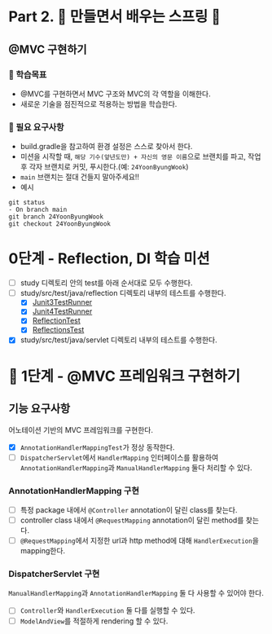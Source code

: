 # Part 2. :leaves: 만들면서 배우는 스프링 :leaves:

## @MVC 구현하기

### :mag_right: 학습목표
- @MVC를 구현하면서 MVC 구조와 MVC의 각 역할을 이해한다.
- 새로운 기술을 점진적으로 적용하는 방법을 학습한다.

### :rocket: 필요 요구사항
- build.gradle을 참고하여 환경 설정은 스스로 찾아서 한다.
- 미션을 시작할 때, `해당 기수(앞년도만) + 자신의 영문 이름`으로 브랜치를 파고, 작업 후 각자 브랜치로 커밋, 푸시한다.(예: `24YoonByungWook`)
- `main` 브랜치는 절대 건들지 말아주세요!!
- 예시
```text
git status
- On branch main
git branch 24YoonByungWook
git checkout 24YoonByungWook
```

# 0단계 - Reflection, DI 학습 미션
+ [ ] study 디렉토리 안의 test를 아래 순서대로 모두 수행한다.
+ [ ] study/src/test/java/reflection 디렉토리 내부의 테스트를 수행한다.
   + [x] [Junit3TestRunner](study/src/test/java/reflection/Junit3TestRunner.java)
   + [x] [Junit4TestRunner](study/src/test/java/reflection/Junit4TestRunner.java)
   + [x] [ReflectionTest](study/src/test/java/reflection/ReflectionTest.java)
   + [x] [ReflectionsTest](study/src/test/java/reflection/ReflectionsTest.java)
+ [x] study/src/test/java/servlet 디렉토리 내부의 테스트를 수행한다.

# 🚀 1단계 - @MVC 프레임워크 구현하기

## 기능 요구사항
어노테이션 기반의 MVC 프레임워크를 구현한다.
- [x] `AnnotationHandlerMappingTest`가 정상 동작한다.
- [ ] `DispatcherServlet`에서 `HandlerMapping` 인터페이스를 활용하여 `AnnotationHandlerMapping`과 `ManualHandlerMapping` 둘다 처리할 수 있다.

### AnnotationHandlerMapping 구현
- [ ] 특정 package 내에서 `@Controller` annotation이 달린 class를 찾는다.
- [ ] controller class 내에서 `@RequestMapping` annotation이 달린 method를 찾는다.
- [ ] `@RequestMapping`에서 지정한 url과 http method에 대해 `HandlerExecution`을 mapping한다.

### DispatcherServlet 구현
`ManualHandlerMapping`과 `AnnotationHandlerMapping` 둘 다 사용할 수 있어야 한다.
- [ ] `Controller`와 `HandlerExecution` 둘 다를 실행할 수 있다.
- [ ] `ModelAndView`를 적절하게 rendering 할 수 있다.